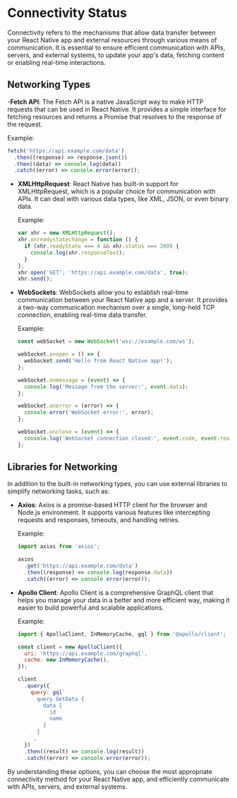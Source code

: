 # Connectivity Status

Connectivity refers to the mechanisms that allow data transfer between your React Native app and external resources through various means of communication. It is essential to ensure efficient communication with APIs, servers, and external systems, to update your app's data, fetching content or enabling real-time interactions.

## Networking Types

-**Fetch API**: The Fetch API is a native JavaScript way to make HTTP requests that can be used in React Native. It provides a simple interface for fetching resources and returns a Promise that resolves to the response of the request.

   Example:

   ```js
   fetch('https://api.example.com/data')
     .then((response) => response.json())
     .then((data) => console.log(data))
     .catch((error) => console.error(error));
   ```

- **XMLHttpRequest**: React Native has built-in support for XMLHttpRequest, which is a popular choice for communication with APIs. It can deal with various data types, like XML, JSON, or even binary data.

   Example:

   ```js
   var xhr = new XMLHttpRequest();
   xhr.onreadystatechange = function () {
     if (xhr.readyState === 4 && xhr.status === 200) {
       console.log(xhr.responseText);
     }
   };
   xhr.open('GET', 'https://api.example.com/data', true);
   xhr.send();
   ```

- **WebSockets**: WebSockets allow you to establish real-time communication between your React Native app and a server. It provides a two-way communication mechanism over a single, long-held TCP connection, enabling real-time data transfer.

   Example:

   ```js
   const webSocket = new WebSocket('wss://example.com/ws');

   webSocket.onopen = () => {
     webSocket.send('Hello from React Native app!');
   };

   webSocket.onmessage = (event) => {
     console.log('Message from the server:', event.data);
   };

   webSocket.onerror = (error) => {
     console.error('WebSocket error:', error);
   };

   webSocket.onclose = (event) => {
     console.log('WebSocket connection closed:', event.code, event.reason);
   };
   ```

## Libraries for Networking

In addition to the built-in networking types, you can use external libraries to simplify networking tasks, such as:

- **Axios**: Axios is a promise-based HTTP client for the browser and Node.js environment. It supports various features like intercepting requests and responses, timeouts, and handling retries.

   Example:

   ```js
   import axios from 'axios';

   axios
     .get('https://api.example.com/data')
     .then((response) => console.log(response.data))
     .catch((error) => console.error(error));
   ```

- **Apollo Client**: Apollo Client is a comprehensive GraphQL client that helps you manage your data in a better and more efficient way, making it easier to build powerful and scalable applications.

   Example:

   ```js
   import { ApolloClient, InMemoryCache, gql } from '@apollo/client';

   const client = new ApolloClient({
     uri: 'https://api.example.com/graphql',
     cache: new InMemoryCache(),
   });

   client
     .query({
       query: gql`
         query GetData {
           data {
             id
             name
           }
         }
       `,
     })
     .then((result) => console.log(result))
     .catch((error) => console.error(error));
   ```

By understanding these options, you can choose the most appropriate connectivity method for your React Native app, and efficiently communicate with APIs, servers, and external systems.
